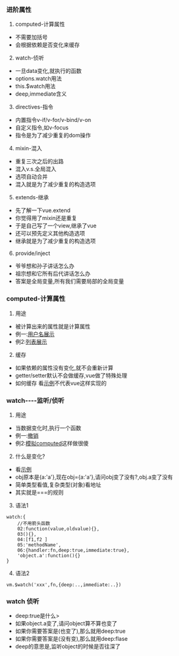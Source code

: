 ### 进阶属性
1. computed-计算属性
* 不需要加括号
* 会根据依赖是否变化来缓存

2. watch-侦听
* 一旦data变化,就执行的函数
* options.watch用法
* this.$watch用法
* deep,immediate含义
3. directives-指令

* 内置指令v-if/v-for/v-bind/v-on
* 自定义指令,如v-focus
* 指令是为了减少重复的dom操作

4. mixin-混入
* 重复三次之后的出路
* 混入v.s.全局混入
* 选项自动合并
* 混入就是为了减少重复的构造选项

5. extends-继承
* 先了解一下vue.extend
* 你觉得用了mixin还是重复
* 于是自己写了一个view,继承了vue
* 还可以预先定义其他构造选项
* 继承就是为了减少重复的构造选项

6. provide/inject

* 爷爷想和孙子讲话怎么办
* 祖宗想和它所有后代讲话怎么办
* 答案是全局变量,所有我们需要局部的全局变量

### computed-计算属性
1. 用途

* 被计算出来的属性就是计算属性
* 例一:[用户名展示](https://codesandbox.io/s/compassionate-lake-xyjkw)
* 例2:[列表展示](https://codesandbox.io/s/bold-matsumoto-efn0i)

2. 缓存

* 如果依赖的属性没有变化,就不会重新计算
* getter/setter默认不会做缓存,vue做了特殊处理
* 如何缓存 看[示例](https://codesandbox.io/s/billowing-worker-yrwx5)不代表vue这样实现的

### watch----监听/侦听
1. 用途
* 当数据变化时,执行一个函数
* 例一:[撤销](https://codesandbox.io/s/lucid-shamir-cpcw3)
* 例2:[模拟computed](https://codesandbox.io/s/objective-star-vu2h3)这样做很傻

2. 什么是变化?
* 看[示例](https://codesandbox.io/s/still-snowflake-m62t1)
* obj原本是{a:'a'},现在obj={a:'a'},请问obj变了没有?,obj.a变了没有
* 简单类型看值,复杂类型(对象)看地址
* 其实就是===的规则

3. 语法1
```
watch:{
    //不用箭头函数
    02:function(value,oldvalue){},
    03(){},
    04:[f1,f2 ]
    05:'methodName',
    06:{handler:fn,deep:true,immediate:true},
    'object.a':function(){}
}
```
4. 语法2
```
vm.$watch('xxx',fn,{deep:..,immediate:..})
```
### watch 侦听
* deep:true是什么>
* 如果object.a变了,请问object算不算也变了
* 如果你需要答案是(也变了),那么就用deep:true
* 如果你需要答案是(没有变),那么就用deep:flase
* deep的意思是,监听object的时候是否往深了